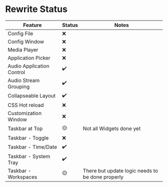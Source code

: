 # Rewrite Status

| Feature                   | Status | Notes                                            |
| ------------------------- | ------ | ------------------------------------------------ |
| Config File               | ❌     |                                                  |
| Config Window             | ❌     |                                                  |
| Media Player              | ❌     |                                                  |
| Application Picker        | ❌     |                                                  |
| Audio Application Control | ✔️     |                                                  |
| Audio Stream Grouping     | ✔️     |                                                  |
| Collapseable Layout       | ✔️     |                                                  |
| CSS Hot reload            | ❌     |                                                  |
| Customization Window      | ❌     |                                                  |
| Taskbar at Top            | 🟡     | Not all Widgets done yet                         |
| Taskbar - Toggle          | ❌     |                                                  |
| Taskbar - Time/Date       | ✔️     |                                                  |
| Taskbar - System Tray     | ✔️     |                                                  |
| Taskbar - Workspaces      | 🟡     | There but update logic needs to be done properly |
